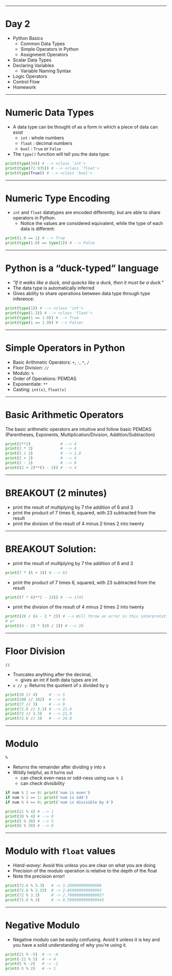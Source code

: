 ----------------------------------------------------------------
# Day 2

* Python Basics
    * Common Data Types 
    * Simple Operators in Python
    * Assignment Operators
* Scalar Data Types 
* Declaring Variables
    * Variable Naming Syntax
* Logic Operators	
* Control Flow
* Homework

----------------------------------------------------------------
# Numeric Data Types 
* A data type can be thought of as a form in which a piece of data can exist
    * `int`   :  whole numbers
    * `float` :  decimal numbers
    * `bool`  :  `True` or `False`
* The `type()` function will tell you the data type:

```python
print(type(34)) # --> <class 'int'>
print(type(72.935)) # --> <class 'float'>
print(type(True)) # --> <class 'bool'>
```

----------------------------------------------------------------
# Numeric Type Encoding
* `int` and `float` datatypes are encoded differently, but are able to share operators in Python. 
    * Notice the values are considered equivalent, while the type of each data is different:

```python
print(1.0 == 1) # --> True
print(type(1.0) == type(1)) # --> False
```

----------------------------------------------------------------
# Python is a “duck-typed” language
* _"If it walks like a duck, and quacks like a duck, then it must be a duck."_
* The data type is automatically inferred
* Gives ability to share operations between data type through type inference:

```python
print(type(1)) # --> <class 'int'>
print(type(1.3)) # --> <class 'float'>
print(type(1 == 1.0)) # --> True
print(type(1 == 1.9)) # --> False> 
```

----------------------------------------------------------------
# Simple Operators in Python
* Basic Arithmetic Operators: `+`, `-`, `*`, `/`
* Floor Division: `//`
* Modulo: `%`
* Order of Operations: PEMDAS
* Exponentiate: `**`
* Casting: `int(x)`, `float(x)`

----------------------------------------------------------------
# Basic Arithmetic Operators
The basic arithmetic operators are intuitive and follow basic PEMDAS (Parentheses, Exponents, Multiplication/Division, Addition/Subtraction)

```python
print(2**2)             # --> 4
print(2 * 2)            # --> 4
print(2 / 2)            # --> 1.0
print(2 + 2)            # --> 4
print(2 - 2)            # --> 0
print((2 + 2)**(3 - 2)) # --> 4
```

----------------------------------------------------------------
# BREAKOUT (2 minutes)
* print the result of multiplying by 7 the addition of 6 and 3
* print the product of 7 times 6, squared, with 23 subtracted from the result
* print the division of the result of 4 minus 2 times 2 into twenty

----------------------------------------------------------------
# BREAKOUT Solution:
* print the result of multiplying by 7 the addition of 6 and 3

```python
print(7 * (6 + 3)) # --> 63
```

* print the product of 7 times 6, squared, with 23 subtracted from the result

```python
print((7 * 6)**2 - 23)) # --> 1741
```

* print the division of the result of 4 minus 2 times 2 into twenty

```python
print((20 / (4 - 2 * 2)) # --> Will throw an error in this interpretation
# or
print((4 - 2) * (20 / 2)) # --> 20
```

----------------------------------------------------------------
# Floor Division
`//`
* Truncates anything after the decimal,
    * gives an int if both data types are int
* `x // y`: Returns the quotient of x divided by y

```python
print(20 // 4)     # --> 5
print(100 // 102)  # --> 0
print(27 // 3)     # --> 9
print(72.6 // 3.3) # --> 21.0
print(72 // 3.3)   # --> 21.0
print(72.6 // 3)   # --> 24.0
```

----------------------------------------------------------------
# Modulo
`%`
* Returns the remainder after dividing y into x
* Wildly helpful, as it turns out
    * can check even-ness or odd-ness using `num % 2`
    * can check divisibility

```python
if num % 2 == 0: print('num is even')
if num % 2 == 1: print('num is odd')
if num % 4 == 0: print('num is divisible by 4')

print(21 % 4) # --> 1
print(20 % 4) # --> 0
print(5 % 20) # --> 5
print(6 % 20) # --> 6
```

----------------------------------------------------------------
# Modulo with `float` values
* _Hand-wavey_: Avoid this unless you are clear on what you are doing
* Precision of the modulo operation is relative to the depth of the float
* Note the precision error!

```python
print(72.6 % 3.3)   # -> 3.299999999999998
print(72.6 % 3.33)  # -> 2.669999999999993
print(72 % 3.3)     # -> 2.7000000000000037
print(72.6 % 3)     # -> 0.5999999999999943

```

----------------------------------------------------------------
# Negative Modulo
* Negative modulo can be easily confusing. Avoid it unless it is key and you have a solid understanding of why you’re using it.

```python
print(21 % -5)  # -> -4
print(-21 % 5)  # -> 4
print(5 % -2)   # -> -1
print(-5 % 2)   # -> 1
```
